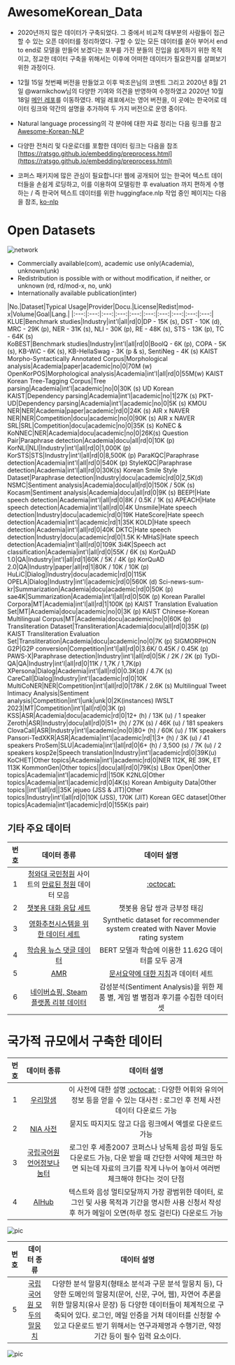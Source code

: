 
# AwesomeKorean_Data

- 2020년까지 많은 데이터가 구축되었다. 그 중에서 비교적 대부분의 사람들이 접근할 수 있는 오픈 데이터를 정리하였다. 구할 수 있는 모든 데이터를 쏟아 부어서 end to end로 모델을 만들어 보겠다는 포부를 가진 분들의 진입을 쉽게하기 위한 목적이고, 정교한 데이터 구축을 위해서는 이후에 어떠한 데이터가 필요한지를 살펴보기 위한 과정이다.            

- 12월 15일 첫번째 버전을 만들었고 이후 박조은님의 코멘트 그리고 2020년 8월 21일 @warnikchow님의 다양한 기여와 의견을 반영하여 수정하였고 2020년 10월 18일 [메인 레포](https://github.com/ko-nlp/Open-korean-corpora)를 이동하였다. 메일 레포에서는 영어 버전을, 이 곳에는 한국어로 데이터 링크와 약간의 설명을 추가하여 두 가지 버전으로 운영 중이다.   


- Natural language processing의 각 분야에 대한 자료 정리는 다음 링크를 참고     [Awesome-Korean-NLP](https://github.com/datanada/Awesome-Korean-NLP)   


- 다양한 전처리 및 다운로더를 포함한 데이터 링크는 다음을 참조 [https://ratsgo.github.io/embedding/preprocess.html](https://ratsgo.github.io/embedding/preprocess.html)      

- 코퍼스 패키지에 많은 관심이 필요합니다! 웹에 공개되어 있는 한국어 텍스트 데이터들을 손쉽게 로딩하고, 이를 이용하여 모델링한 후 evaluation 까지 편하게 수행하는 / 즉 한국어 텍스트 데이터를 위한 huggingface.nlp 작업 중인 페이지는 다음을 참조, [ko-nlp](https://github.com/ko-nlp/Korpora)
                                    
# Open Datasets
![network](./network.jpg)

- Commercially available(com), academic use only(Academia), unknown(unk)
- Redistribution is possible with or without modification, if neither, or unknown (rd, rd/mod-x, no, unk)  
- Internationally available publication(inter) 


|No.|Dataset|Typical Usage|Provider|Docu.|License|Redist|mod-x|Volume|Goal|Lang.|
|:---:|:---:|:---:|:---:|:---:|:---:|:---:|:---:|:---:|:---:|
KLUE|Benchmark studies|Industry|int'l|all|rd|0|DP - 15K (s), DST - 10K (d), MRC - 29K (p), NER - 31K (s), NLI - 30K (p), RE - 48K (s), STS - 13K (p), TC - 64K (s)  
KoBEST|Benchmark studies|Industry|int'l|all|rd|0|BoolQ - 6K (p), COPA - 5K (s), KB-WiC - 6K (s), KB-HellaSwag - 3K (p & s), SentiNeg - 4K (s)
KAIST Morpho-Syntactically Annotated Corpus|Morphological analysis|Academia|paper|academic|no|0|70M (w)
OpenKorPOS|Morphological analysis|Academia|int'l|all|rd|0|55M(w)
KAIST Korean Tree-Tagging Corpus|Tree parsing|Academia|int'l|academic|no|0|30K (s)
UD Korean KAIST|Dependency parsing|Academia|int'l|academic|no|1|27K (s)
PKT-UD|Dependency parsing|Academia|int'l|academic|no|0|5K (s)
KMOU NER|NER|Academia|paper|academic|rd|0|24K (s)
AIR x NAVER NER|NER|Competition|docu|academic|no|0|90K (s)
AIR x NAVER SRL|SRL|Competition|docu|academic|no|0|35K (s)
KoNEC & KoNNEC|NER|Academia|docu|academic|no|0|26K(s)
Question Pair|Paraphrase detection|Academia|docu|all|rd|0|10K (p)
KorNLI|NLI|Industry|int'l|all|rd|0|1,000K (p)
KorSTS|STS|Industry|int'l|all|rd|0|8,500K (p)
ParaKQC|Paraphrase detection|Academia|int'l|all|rd|0|540K (p)
StyleKQC|Paraphrase detection|Academia|int'l|all|rd|0|30K(s)
Korean Smile Style Dataset|Paraphrase detection|Industry|docu|academic|rd|0|2,5K(d)
NSMC|Sentiment analysis|Academia|docu|all|rd|0|150K / 50K (s)
Kocasm|Sentiment analysis|Academia|docu|all|rd|0|9K (s)
BEEP!|Hate speech detection|Academia|int'l|all|rd|0|8K / 0.5K / 1K (s)
APEACH|Hate speech detection|Academia|int'l|all|rd|0|4K
Unsmile|Hate speech detection|Industry|docu|academic|rd|0|19K
HateScore|Hate speech detection|Academia|int'l|academic|rd|1|35K
KOLD|Hate speech detection|Academia|int'l|all|rd|0|40K
DKTC|Hate speech detection|Industry|docu|academic|rd|0|1.5K
K-MHaS|Hate speech detection|Academia|int'l|all|rd|0|109K
3i4K|Speech act classification|Academia|int'l|all|rd|0|55K / 6K (s)
KorQuAD 1.0|QA|Industry|int'l|all|rd|1|60K / 5K / 4K (p)
KorQuAD 2.0|QA|Industry|paper|all|rd|1|80K / 10K / 10K (p)
HuLiC|Dialog|Industry|docu|academic|rd|0|115K
OPELA|Dialog|Industry|int'l|academic|rd|0|560K (d)
Sci-news-sum-kr|Summarization|Academia|docu|academic|rd|0|50K (p)
sae4K|Summarization|Academia|int'l|all|rd|0|50K (p)
Korean Parallel Corpora|MT|Academia|int'l|all|rd|1|100K (p)
KAIST Translation Evaluation Set|MT|Academia|docu|academic|no|0|3K (p)
KAIST Chinese-Korean Multilingual Corpus|MT|Academia|docu|academic|no|0|60K (p)
Transliteration Dataset|Transliteration|Academia|docu|all|rd|0|35K (p)
KAIST Transliteration Evaluation Set|Transliteration|Academia|docu|academic|no|0|7K (p)
SIGMORPHON G2P|G2P conversion|Competition|int'l|all|rd|0|3.6K/ 0.45K / 0.45K (p)
PAWS-X|Paraphrase detection|Industry|int'l|all|rd|0|5K / 2K / 2K (p)
TyDi-QA|QA|Industry|int'l|all|rd|0|11K / 1,7K / 1,7K(p)
XPersona|Dialog|Academia|int'l|all|rd|0|0.3K(d) / 4.7K (s)
CareCall|Dialog|Industry|int'l|academic|rd|0|10K
MultiCoNER|NER|Competition|int'l|all|rd|0|178K / 2.6K (s)
Multilingual Tweet Intimacy Analysis|Sentiment analysis|Competition|int'l|unk|unk|0|2K(instances)
IWSLT 2023|MT|Competition|int'l|all|rd|0|3K (p)
KSS|ASR|Academia|docu|academic|rd|0|12+ (h) / 13K (u) / 1 speaker
Zeroth|ASR|Industry|docu|all|rd|0|51+ (h) / 27K (s) / 46K (u) / 181 speakers
ClovaCall|ASR|Industry|int'l|academic|no|0|80+ (h) / 60K (u) / 11K speakers
Pansori-TedXKR|ASR|Academia|int'l|academic|rd|1|3+ (h) / 3K (u) / 41 speakers
ProSem|SLU|Academia|int'l|all|rd|0|6+ (h) / 3,500 (s) / 7K (u) / 2 speakers
kosp2e|Speech translation|Industry|int'l|academic|rd|0|39K(u)
KoCHET|Other topics|Academia|int'l|academic|rd|0|NER 112K, RE 39K, ET 113K
KommonGen|Other topics||docu|all|rd|0|79K(s)
LBox Open|Other topics|Academia|int'l|academic|rd||150K
K2NLG|Other topics|Academia|int'l|academic|rd|0|4K(s)
Korean Ambiguity Data|Other topics||int'l|all|rd||35K
jejueo (JSS & JIT)|Other topics|Industry|int'l|all|rd|0|10K (JSS), 170K (JIT)
Korean GEC dataset|Other topics|Academia|int'l|academic|rd|0|155K(s pair)

## 기타 주요 데이터

|번호|데이터 종류| 데이터 설명|          
|:---:|:-----------------:|:-----------------:|
|1|[청와대 국민청원](https://www1.president.go.kr/petitions) 사이트의 [만료된 청원](https://www1.president.go.kr/petitions?only=finished) 데이터 모음| [:octocat:](https://github.com/akngs/petitions)|-|     
|2|[챗봇용 대화 응답 세트](https://github.com/songys/Chatbot_data)|챗봇용 응답 쌍과 긍부정 태깅|
|3|[영화추천시스템을 위한 데이터 세트](https://github.com/lovit/kmrd)|Synthetic dataset for recommender system created with Naver Movie rating system|
|4|[학습용 뉴스 댓글 데이터](https://www.kaggle.com/junbumlee/kcbert-pretraining-corpus-korean-news-comments)|BERT 모델과 학습에 이용한 11.62G 데이터를 모두 공개|   
|5|[AMR](https://github.com/choe-hyonsu-gabrielle/korean-amr-corpus)|[문서요약에 대한 지침](https://github.com/choe-hyonsu-gabrielle/korean-amr-guidelines)과 데이터 세트|
|6|[네이버쇼핑, Steam 플랫폼 리뷰 데이터](https://github.com/bab2min/corpus/tree/master/sentiment)|감성분석(Sentiment Analysis)을 위한 제품 별, 게임 별 별점과 후기를 수집한 데이터셋|



# 국가적 규모에서 구축한 데이터

|번호|데이터 종류| 데이터 설명|
|:---:|:-----------------:|:-----------------:|         
|1| [우리말샘](https://opendict.korean.go.kr/main)| 이 사전에 대한 설명 [:octocat:](https://github.com/songys/Dictionaries) : 다양한 어휘와 유의어 정보 등을 얻을 수 있는 대사전 : 로그인 후 전체 사전 데이터 다운로드 가능| |      
|2| [NIA 사전](https://kbig.kr/portal/kbig/knowledge/files/bigdata_report.page?bltnNo=10000000016451)|묻지도 따지지도 않고 다음 링크에서 엑셀로 다운로드 가능 |  
|3| [국립국어원 언어정보나눔터](https://ithub.korean.go.kr/user/total/database/corpusManager.do )| 로그인 후 세종2007 코퍼스나 낭독체 음성 파일 등도 다운로드 가능, 다운 받을 때 간단한 서약에 체크만 하면 되는데 자료의 크기를 작게 나누어 놓아서 여러번 체크해야 한다는 것이 단점 |  
|4| [AIHub](http://aihub.or.kr/)| 텍스트와 음성 멀티모달까지 가장 광범위한 데이터, 로그인 및 사용 목적과 기간을 명시한 사용 신청서 작성 후 허가 메일이 오면(하루 정도 걸린다) 다운로드 가능 |   

![pic](./aihub.png)

   
|번호|데이터 종류| 데이터 설명|            
|:---:|:-----------------:|:-----------------:|         
|5|[국립국어원 모두의 말뭉치](https://corpus.korean.go.kr/)| 다양한 분석 말뭉치(형태소 분석과 구문 분석 말뭉치 등), 다양한 도메인의 말뭉치(문어, 신문, 구어, 웹), 자연어 추론을 위한 말뭉치(유사 문장) 등 다양한 데이터들이 체계적으로 구축되어 있다. 로그인, 메일 인증을 거쳐 데이터를 신청할 수 있고 다운로드 받기 위해서는 연구과제명과  수행기관, 약정 기간 등이 필수 입력 요소이다. |

![pic](./everyone.png)











